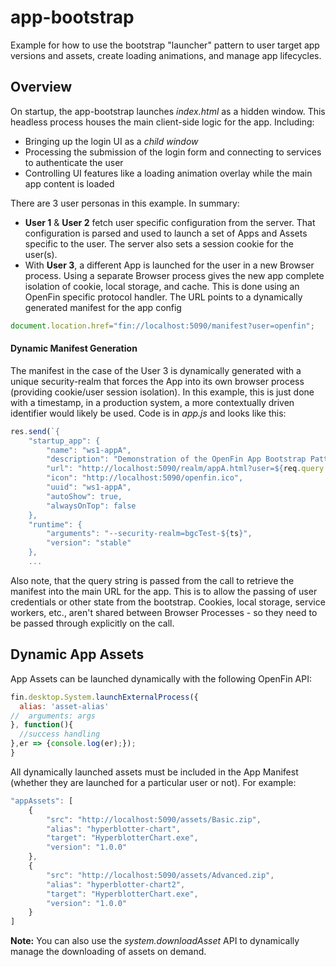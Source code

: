 # app-bootstrap
Example for how to use the bootstrap "launcher" pattern to user target app versions and assets, create loading animations, and manage app lifecycles.

## Overview
On startup, the app-bootstrap launches *index.html* as a hidden window.  This headless process houses the main client-side logic for the app.  Including:

* Bringing up the login UI as a *child window*
* Processing the submission of the login form and connecting to services to authenticate the user
* Controlling UI features like a loading animation overlay while the main app content is loaded

There are 3 user personas in this example.  In summary:
* **User 1** & **User 2** fetch user specific configuration from the server.  That configuration is parsed and used to launch a set of Apps and Assets specific to the user. The server also sets a session cookie for the  user(s).
* With **User 3**, a different App is launched for the user in a new Browser process.  Using a separate Browser process gives the new app complete isolation of cookie, local storage, and cache.  This is done using an OpenFin specific protocol handler.  The URL points to a dynamically generated manifest for the app config
```javascript
document.location.href="fin://localhost:5090/manifest?user=openfin";


```
#### Dynamic Manifest Generation
The manifest in the case of the User 3 is dynamically generated with a unique security-realm that forces the App into its own browser process (providing cookie/user session isolation). In this example, this is just done with a timestamp, in a production system, a more contextually driven identifier would likely be used.  Code is in *app.js* and looks like this:

```javascript
res.send(`{
    "startup_app": {
        "name": "ws1-appA",
        "description": "Demonstration of the OpenFin App Bootstrap Pattern",
        "url": "http://localhost:5090/realm/appA.html?user=${req.query.user}",
        "icon": "http://localhost:5090/openfin.ico",
        "uuid": "ws1-appA",
        "autoShow": true,
        "alwaysOnTop": false
    },
    "runtime": {
        "arguments": "--security-realm=bgcTest-${ts}",
        "version": "stable"
    },
    ...
```
  Also note, that the query string is passed from the call to retrieve the manifest into the main URL for the app.  This is to allow the passing of user credentials or other state from the bootstrap.  Cookies, local storage, service workers, etc., aren't shared between Browser Processes - so they need to be passed through explicitly on the call.

## Dynamic App Assets
App Assets can be launched dynamically with the following OpenFin API:

```javascript
fin.desktop.System.launchExternalProcess({
  alias: 'asset-alias'
//	arguments: args
}, function(){
  //success handling
},er => {console.log(er);});
}
```

All dynamically launched assets must be included in the App Manifest (whether they are launched for a particular user or not). For example:

```javascript
"appAssets": [
    {
        "src": "http://localhost:5090/assets/Basic.zip",
        "alias": "hyperblotter-chart",
        "target": "HyperblotterChart.exe",
        "version": "1.0.0"
    },
    {
        "src": "http://localhost:5090/assets/Advanced.zip",
        "alias": "hyperblotter-chart2",
        "target": "HyperblotterChart.exe",
        "version": "1.0.0"
    }
]
```

**Note:** You can also use the *system.downloadAsset* API to dynamically manage the downloading of assets on demand.
